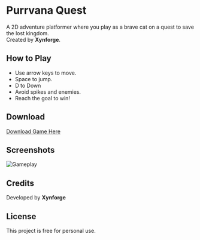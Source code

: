 # Purrvana Quest 
A 2D adventure platformer where you play as a brave cat on a quest to save the lost kingdom.  
Created by **Xynforge**.

## How to Play
- Use arrow keys to move.
- Space to jump.
- D to Down
- Avoid spikes and enemies.
- Reach the goal to win!

## Download
[Download Game Here](https://drive.google.com/file/d/1cpVNPGRvK38ZNRKavctJYZL7w5jUs8xB/view?usp=sharing)

## Screenshots
![Gameplay](screenshot.png)

## Credits
Developed by **Xynforge**  

## License
This project is free for personal use.
